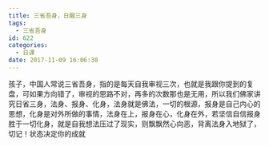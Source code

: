 ```yaml
---
title: 三省吾身，日醒三身
tags:
  - 三省吾身
id: 622
categories:
  - 日课
date: 2017-11-09 16:06:38
---
```


孩子，中国人常说三省吾身，指的是每天自我审视三次，也就是我跟你提到的复盘，可如果方向错了，审视的思路不对，再多的次数那也是无用，所以我们佛家讲究日省三身，法身、报身、化身，法身就是佛法，一切的根源，报身是自己内心的思想，化身是对外所做的事情，法身在上，报身在心，化身在外，若坚信自信报身胜于一切化身，就是自我想法压过了现实，则飘飘然心向恶，背离法身入地狱了，切记！状态决定你的成就